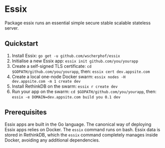 # Essix
Package essix runs an essential simple secure stable scalable stateless server.

## Quickstart

1. Install Essix: `go get -u github.com/wscherphof/essix`
1. Initialise a new Essix app: `essix init github.com/you/yourapp`
1. Create a self-signed TLS certificate: `cd $GOPATH/github.com/you/yourapp`, then: `essix cert dev.appsite.com`
1. Create a local one-node Docker swarm: `essix nodes -H dev.appsite.com -m 1 create dev`
1. Install RethinkDB on the swarm: `essix r create dev`
1. Run your app on the swarm: `cd $GOPATH/github.com/you/yourapp`, then: `essix -e DOMAIN=dev.appsite.com build you 0.1 dev`


## Prerequisites
Essix apps are built in the Go language.
The canonical way of deploying Essix apps relies on Docker.
The `essix` command runs on bash.
Essix data is stored in RethinkDB, which the `essix` command completely manages
inside Docker, avoiding any additional dependencies.
